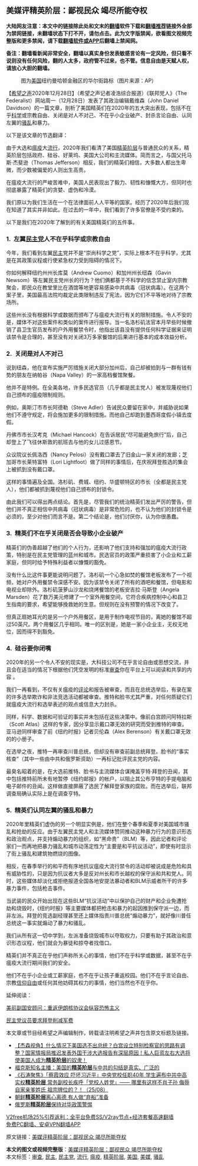  <h2>美媒评精英阶层：鄙视民众 竭尽所能夺权</h2> <p class="notice"><b>大陆网友注意：本文中的链接除此处和文末的<a href="https://github.com/bannedbook/fanqiang" >翻墙</a>软件下载和<a href="https://github.com/killgcd/justmysocks/blob/master/README.md">翻墙推荐</a>链接外全部为禁网链接，未翻墙状态下打不开，请勿点击。此为文字版禁闻，欲看图文视频完整版和更多禁闻，请下载<a href="https://github.com/bannedbook/fanqiang">翻墙软件或APP</a>后翻墙上禁闻网。</p><p>备注：翻墙看新闻非常安全，翻墙以真实身份发表敏感言论有一定风险，但只看不说则没有任何风险，翻的人太多，政府管不过来，也不管。信息自由是天赋人权，请放心大胆的翻墙。</b></p>  <div class="entry"> <figure> <p><figcaption>图为<a href="https://www.bannedbook.org/bnews/tag/%e7%be%8e%e5%9b%bd/" class="st_tag internal_tag" rel="tag" title="标签 美国 下的日志">美国</a>纽约曼哈顿金融区的华尔街路标（图片来源：AP）</figcaption></figure> <p>【<span class='wp_keywordlink_affiliate'><a href="https://www.soundofhope.org" title="希望之声" target="_blank">希望之声</a></span>2020年12月28日】（希望之声记者凌浩综合报道）《联邦党人》（The Federalist）网站周一（12月28日）发表了其政治编辑戴维森（John Daniel Davidson）的一篇文章，剖析了美国精英们在2020年的五大突出表现，包括不在乎<span class='wp_keywordlink'><a href="https://www.bannedbook.org/forum11/topic309.html" title="禁片：“科学”的棍子" target="_blank">科学</a></span>或宗教自由、关闭是对人不对己、不在乎小企业破产、封杀言论自由、认同左翼的<a href="https://www.bannedbook.org/bnews/tag/%E9%AA%9A%E4%B9%B1/" class="st_tag internal_tag" rel="tag" title="标签 骚乱 下的日志">骚乱</a>和暴力。</p> <p>以下是该文章的节选翻译：</p> <p>由于大选和<a href="https://www.bannedbook.org/bnews/tag/%e7%98%9f%e7%96%ab/" class="st_tag internal_tag" rel="tag" title="标签 瘟疫 下的日志">瘟疫</a>大<a href="https://www.bannedbook.org/bnews/tag/%E6%B5%81%E8%A1%8C/" class="st_tag internal_tag" rel="tag" title="标签 流行 下的日志">流行</a>，2020年我们看清了美国<a href="https://www.bannedbook.org/bnews/tag/%E7%B2%BE%E8%8B%B1%E9%98%B6%E5%B1%82/" class="st_tag internal_tag" rel="tag" title="标签 精英阶层 下的日志">精英阶层</a>与普通民众的关系，精英阶层包括政府、硅谷、好莱坞、美国大公司和主流媒体。简而言之，与国父托马斯·杰斐逊（Thomas Jefferson）相反，我们的精英们相信，大多数人都出生卑微，而少数被偏爱的人则出生高贵。</p> <p>在瘟疫大流行的严峻苦难中，美国人民表现出了毅力、韧性和慷慨大方，但同时也彻底暴露了精英们的贪婪、虚伪和冷漠。</p> <p>我们原以为我们生活在一个在法律面前人人平等的国家。经历了2020年后我们现在知道了其实并非如此。在过去的一年中，我们看到了许多官僚是不受约束的。</p> <p>以下是我们在2020年了解到的有关美国精英们的五件事。</p> <h3>1.  左翼<a href="https://www.bannedbook.org/bnews/tag/%e6%b0%91%e4%b8%bb%e5%85%9a/" class="st_tag internal_tag" rel="tag" title="标签 民主党 下的日志">民主党</a>人不在乎科学或宗教自由</h3> <p>今年，我们看到左翼<a href="https://www.bannedbook.org/bnews/tag/%e6%b0%91%e4%b8%bb/" class="st_tag internal_tag" rel="tag" title="标签 民主 下的日志">民主</a>党并不是“崇尚科学之党”，实际上根本不在乎科学，尤其是在其政策议程或行使紧急权力受到阻碍的情况下。</p> <p>你如何解释纽约州州长库莫（Andrew Cuomo）和加州州长纽森（Gavin Newsom）等左翼民主党州长的行为？他们俩都基于不科学的信念禁止室内宗教聚会，即民众在教堂里比在酒馆等地更容易感染中共病毒（冠状病毒）。在这两个案子里，美国最高法院均裁定此类限制违反了宪法，因为它们不平等地对待了宗教场所。</p>  <p>这些州长没有根据科学或数据而颁布了与瘟疫大流行有关的限制措施。令人不安的是，媒体不对这些案件和类似的案件进行报导。当一名洛杉矶法官本月早些时候撤销了县卫生官员发布的户外用餐禁令时，他指出该县没有提供任何科学证据来证明该禁令是合理的，甚至没有对关闭3万多家餐馆的后果进行基本的成本效益分析。</p> <h3>2.  关闭是对人不对己</h3> <p>说到纽森，他在宣布实施严厉措施关闭大部分加州后，自己却被拍到与一群有钱有势的朋友在纳帕谷（Napa Valley）的一家高档餐馆聚餐。</p> <p>他并不是特例。在全美各地，许多民选官员（几乎都是民主党人）被发现蔑视他们自己颁布的瘟疫限制规则。</p> <p>例如，奥斯汀市市长阿德勒（Steve Adler）告诫民众要留在家中，并威胁说如果他们不遵守规定，将会施加更多的限制措施。而他自己却跑到墨西哥度假小镇去度假。</p> <p>丹佛市市长汉考克（Michael Hancock）在告诉居民“尽可能避免旅行”后，自己却登上了飞往休斯敦的航班去与他的女儿过感恩节。</p> <p>众议院议长佩洛西（Nancy Pelosi）没有戴口罩去了旧金山一家关闭的发廊；芝加哥市长莱特富特（Lori Lightfoot）做了同样的事情后，在庆祝拜登胜选的集会上被抓到没有戴口罩。</p> <p>这样的事情遍及全国。洛杉矶、费城、纽约、华盛顿特区的市长（全都是民主党人），他们都被抓到蔑视他们自己颁布的封锁令。</p> <p>由此我们可以得出两点结论。首先是，尽管我们的统治精英们发出严厉的警告，但他们并不真正相信中共病毒（冠状病毒）是非常危险的，也不认为他们的封锁令是必须的，至少对他们而言不是。第二个结论是，他们讨厌你，认为你很愚蠢。</p>  <h3>3.  精英们不在乎关闭是否会导致小企业破产</h3> <p>精英们的伪善超越了他们的个人行为，还影响了他们支持和强加的瘟疫大流行政策，特别是在民主党管理的蓝州和城市。民选官员的政策严重损害了小企业和工薪家庭，但同时给予特殊利益者以慷慨的豁免。</p> <p>没有什么比这件事更能说明问题了。洛杉矶一个心急如焚的餐馆老板发布了一个视频，她对户外用餐禁令深感不安。因为该禁令关闭了所有的酒吧和餐馆，但电影和电视业却除外。洛杉矶菠萝山沙龙和烧烤餐馆的老板安吉拉·马斯登（Angela Marsden）花了数万美元修建了一个室外用餐空间，它符合疾病控制中心和县卫生指南的要求，希望能够挽救她的生意。但规则在没有预警的情况下改变了。</p> <p>但真正扇她耳光的是另一个户外用餐区，是用于制作电视节目的，离她的餐馆不超过50英尺。两个用餐区几乎相同。唯一的区别是，她是一家小企业主，无权无地位，因而得不到豁免。</p> <h3>4.  硅谷要你闭嘴</h3> <p>2020年的另一个令人不安的现实是，大科技公司不在乎言论自由或思想交流，并且会在适当的情况下根据他们凭空发明的标准<a href="https://www.bannedbook.org/bnews/tag/%E5%AE%A1%E6%9F%A5/" class="st_tag internal_tag" rel="tag" title="标签 审查 下的日志">审查</a>你在平台上可以阅读和共享的内容 。</p> <p>我们一再看到，不仅有关瘟疫的<span class='wp_keywordlink_affiliate'><a href="https://www.bannedbook.org/bnews/comments/" title="新闻评论" target="_blank">评论</a></span>和报告被审查，而且在总统选举后，有录在案的许多选举欺诈和非法竞选活动都被审查。推特和脸书尤其严重，对任何质疑它们就瘟疫大流行和选举表述的观点或信息大力封杀。</p> <p>同样，科学、数据和可验证的事实并未包括在这些决策中。像前白宫顾问阿特拉斯（Scott Atlas）这样的专家，因分享显示戴口罩无效的研究而受到推特的审查。亚马逊同样审查了前《纽约时报》记者贝伦森（Alex Berenson）有关戴口罩无效的的小册子。</p> <p>在选举之夜，推特一再审查川普总统，但却没有审查前副总统拜登。脸书的“事实核查”（其中一些由中共和俄罗斯资助）一再标记批评民主党的内容。</p> <p>最臭名昭着的是，在大选前推特、脸书与主流媒体合谋掩盖亨特·拜登的丑闻，其中包括推特前所未有地暂停《纽约邮报》的帐户，以阻止其公布亨特的手提电脑和电子邮件的丑闻。这样做直接屏蔽了选民了解拜登家族的腐败。而在选举后，联邦调查局确认实际上是在调查亨特。</p>  <h3>5.  精英们认同左翼的骚乱和暴力</h3> <p>2020年里精英们虚伪的另一个明显实例是，他们在整个春季和夏季对美国城市骚乱和抢劫的反应。由于左翼民主党人和主流媒体赞同推动这种暴力行为的意识形态和政治观点，并支持煽动暴力的组织，如“黑命贵”（BLM）等，因此记者和评论家们一而再地把暴力骚乱和城市动荡定性为“主要是和平抗议活动”，即使有时显示了街上骚乱和建筑物燃烧的图像。</p> <p>相反，在春季举行的和平而有序地抗议瘟疫大流行禁令的活动却被说成是危险和具有威胁性的，只是因为抗议者大多是反对州长和市长越权的保守派和共和党人。同时，这些媒体却淡化或拒绝报道全国各地安提法暴动者和BLM示威者所干的许多暴力事件，包括枪击事件。</p> <p>当武装的民众开始出现在这些BLM“抗议活动”中以保护自己的财产和企业免遭抢劫和烧毁时，《纽约时报》等主要媒体都把枪击和暴力的起因推到保守派一边，而非左派。拜登的竞选副经理甚至还上媒体指责川普总统“煽动暴力”，就好像川普任总统这一事实就煽动了暴力和骚乱。</p> <p>我们从所有这一切中学到，左派准备烧毁城市以夺取权力，只要有助于其政治和意识形态议程，他们就会为暴徒和掠夺者找借口。</p> <p>精英们并不真正在乎他们声称所关心的事情，他们不在乎科学或数据，甚至不在乎瘟疫大流行期间我们的安全。</p> <p>他们不在乎小企业或工薪家庭，也不在乎让孩子重返校园。他们不在乎言论自由、宗教<span class='wp_keywordlink'><a href="https://www.bannedbook.org/forum11/topic307.html" title="禁片：在中国宗教信仰自由吗？" target="_blank">信仰自由</a></span>或任何其他妨碍其权力的事情，他们当然也不在乎你。</p> <p>延伸阅读：</p> <p><a href="https://www.soundofhope.org/post/458098">美前副国安顾问：重返伊朗核协议会纵容恐怖主义</a></p>  <p><a data-ctorig="https://www.soundofhope.org/post/458134" data-cturl="https://www.google.com/url?client=internal-element-cse&amp;cx=007749283119516952101:0iwnfnkwnek&amp;q=https://www.soundofhope.org/post/458134&amp;sa=U&amp;ved=2ahUKEwjUuP29m_LtAhUEgp4KHUHYCQwQFjABegQICBAC&amp;usg=AOvVaw3R6jkA1ET1Pk8Cvs1lSAJn" href="https://www.soundofhope.org/post/458134" target="_blank">民主党议员要求拜登削减军费</a></p> <p>本文章或节目经希望之声编辑制作，转载请注明希望之声并包含原文标题及链接。</p> <ul class='op-related-articles' title='相关阅读'> <li><a href='https://www.bannedbook.org/bnews/bannedvideo/20201218/1450127.html' target='_blank'>【杰森视角】什么情况下美国选不出总统？白宫设立特别检察官的思路有调整？国家情报局推迟发表外国干涉大选报告有深层原因！私人巨资左右大选将使美国人成为<b>精英阶层</b>的奴隶！</a></li> <li><a href='https://www.bannedbook.org/bnews/cbnews/20201209/1444323.html' target='_blank'>福克斯知名主播：美国的<b>精英阶层</b>与中共的勾结是真实、广泛的</a></li> <li><a href='https://www.bannedbook.org/bnews/bannedvideo/20200826/1385758.html' target='_blank'>《石涛聚焦》「蔡霞效应 吓坏习近平」中央党校任职40年 学生遍布中共中高实权<b>精英阶层</b> 常务副校长疾呼「党校人姓党」—— 哪里有这样不肖子孙 侮辱自家亲爹姓氏 祖宗牌位的？！（25/08）</a></li> <li><a href='https://www.bannedbook.org/bnews/headline/20190515/1128602.html' target='_blank'>朝鲜<b>精英阶层</b>离心离德 有人做“弃船”准备</a></li> <li><a href='https://www.bannedbook.org/bnews/headline/20190504/1122776.html' target='_blank'>俄罗斯<b>精英阶层</b>保持对华政策警惕</a></li> </ul> <p class="texttj"> <a href="https://github.com/bannedbook/fanqiang/wiki/V2ray%E6%9C%BA%E5%9C%BA" target="_blank">V2free机场25%引荐返利：全平台免费SS/V2ray节点+经济套餐高速翻墙</a><br/> <a href="https://github.com/bannedbook/fanqiang/wiki/%E7%A6%81%E9%97%BB%E7%BD%91%E5%AE%89%E5%8D%93%E7%BF%BB%E5%A2%99%E6%96%B0%E9%97%BBAPP" target="_blank">免费PC翻墙、安卓VPN翻墙APP</a></p><p>原文链接：<a class="src_link"  href="https://www.soundofhope.org/post/458209" target="_blank">美媒评精英阶层：鄙视民众 竭尽所能夺权</a></p><a name='sharetosocial'></a>       <div><b>本文的图文或视频完整版</b>：<a href='https://www.bannedbook.org/bnews/comments/20201229/1457009.html'>美媒评精英阶层：鄙视民众 竭尽所能夺权</a></div>  </div><!--END ENTRY--> <div class="postfooter"> <div>本文标签：<a href="https://www.bannedbook.org/bnews/tag/%E5%AE%A1%E6%9F%A5/" rel="tag">审查</a>, <a href="https://www.bannedbook.org/bnews/tag/%e6%b0%91%e4%b8%bb/" rel="tag">民主</a>, <a href="https://www.bannedbook.org/bnews/tag/%e6%b0%91%e4%b8%bb%e5%85%9a/" rel="tag">民主党</a>, <a href="https://www.bannedbook.org/bnews/tag/%E6%B5%81%E8%A1%8C/" rel="tag">流行</a>, <a href="https://www.bannedbook.org/bnews/tag/%e7%98%9f%e7%96%ab/" rel="tag">瘟疫</a>, <a href="https://www.bannedbook.org/bnews/tag/%E7%B2%BE%E8%8B%B1%E9%98%B6%E5%B1%82/" rel="tag">精英阶层</a>, <a href="https://www.bannedbook.org/bnews/tag/%e7%be%8e%e5%9b%bd/" rel="tag">美国</a>, <a href="https://www.bannedbook.org/bnews/tag/%e7%be%8e%e5%aa%92/" rel="tag">美媒</a>, <a href="https://www.bannedbook.org/bnews/tag/%E9%AA%9A%E4%B9%B1/" rel="tag">骚乱</a></div>  </div><!--END POSTFOOTER--> 